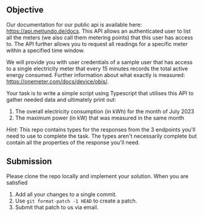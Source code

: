 ## Objective

Our documentation for our public api is available here: https://api.metiundo.de/docs. This API allows an authenticated user to list all the meters (we also call them metering points) that this user has access to. The API further allows you to request all readings for a specific meter within a specified time window.

We will provide you with user credentials of a sample user that has access to a single electricity meter that every 15 minutes records the total active energy consumed. Further information about what exactly is measured: https://onemeter.com/docs/device/obis/.

Your task is to write a simple script using Typescript that utilises this API to gather needed data and ultimately print out:
1. The overall electricity consumption (in kWh) for the month of July 2023
2. The maximum power (in kW) that was measured in the same month

*Hint*: This repo contains types for the responses from the 3 endpoints you'll need to use to complete the task. The types aren't necessarily complete but contain all the properties of the response you'll need.

## Submission
Please clone the repo locally and implement your solution. When you are satisfied

1. Add all your changes to a single commit.
2. Use `git format-patch -1 HEAD` to create a patch.
3. Submit that patch to us via email.
